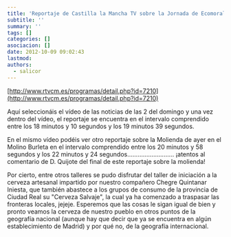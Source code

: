 ```yaml
---
title: 'Reportaje de Castilla la Mancha TV sobre la Jornada de Ecomoral‏'
subtitle: ''
summary: ''
tags: []
categories: []
asociacion: []
date: 2012-10-09 09:02:43
lastmod:
authors: 
  - salicor
---
```


[http://www.rtvcm.es/programas/detail.php?id=7210](http://www.rtvcm.es/programas/detail.php?id=7210)

Aquí seleccionáis el vídeo de las noticias de las 2 del domingo y una vez dentro del vídeo, el reportaje se encuentra en el intervalo comprendido entre los 18 minutos y 10 segundos y los 19 minutos 39 segundos.

En el mismo vídeo podéis ver otro reportaje sobre la Molienda de ayer en el Molino Burleta en el intervalo comprendido entre los 20 minutos y 58 segundos y los 22 minutos y 24 segundos........................... ¡atentos al comentario de D. Quijote del final de este reportaje sobre la molienda!

Por cierto, entre otros talleres se pudo disfrutar del taller de iniciación a la cerveza artesanal impartido por nuestro compañero Chegre Quintanar Iniesta, que también abastece a los grupos de consumo de la provincia de Ciudad Real su "Cerveza Salvaje", la cual ya ha comenzado a traspasar las fronteras locales, jejeje. Esperemos que las cosas le sigan igual de bien y pronto veamos la cerveza de nuestro pueblo en otros puntos de la geografía nacional (aunque hay que decir que ya se encuentra en algún establecimiento de Madrid) y por qué no, de la geografía internacional.